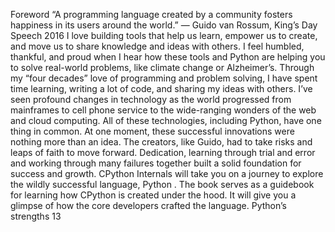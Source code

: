 Foreword “A programming language created by a community fosters happiness in its users around the world.” — Guido van Rossum,  King’s Day Speech 2016 I love building tools that help us learn, empower us to create, and move us to share knowledge and ideas with others. I feel humbled, thankful, and proud when I hear how these tools and Python are helping you to solve real-world problems, like climate change or Alzheimer’s. Through my “four decades” love of programming and problem solving, I have spent time learning, writing a lot of code, and sharing my ideas with others. I’ve seen profound changes in technology as the world progressed from mainframes to cell phone service to the wide-ranging wonders of the web and cloud computing. All of these technologies, including Python, have one thing in common. At one moment, these successful innovations were nothing more than an idea. The creators, like Guido, had to take risks and leaps of faith to move forward. Dedication, learning through trial and error and working through many failures together built a solid foundation for success and growth. CPython Internals  will take you on a journey to explore the wildly successful language,  Python . The book serves as a guidebook for learning how CPython is created under the hood. It will give you a glimpse of how the core developers crafted the language. Python’s strengths 13
